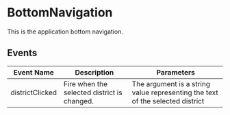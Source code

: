 # BottomNavigation

This is the application bottom navigation.

## Events

<!-- @vuese:BottomNavigation:events:start -->

| Event Name      | Description                                 | Parameters                                                                    |
| --------------- | ------------------------------------------- | ----------------------------------------------------------------------------- |
| districtClicked | Fire when the selected district is changed. | The argument is a string value representing the text of the selected district |

<!-- @vuese:BottomNavigation:events:end -->
